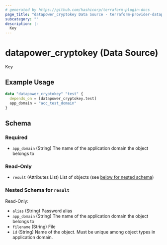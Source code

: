 ```yaml
---
# generated by https://github.com/hashicorp/terraform-plugin-docs
page_title: "datapower_cryptokey Data Source - terraform-provider-datapower"
subcategory: ""
description: |-
  Key
---
```


# datapower_cryptokey (Data Source)

Key

## Example Usage

```terraform
data "datapower_cryptokey" "test" {
  depends_on = [datapower_cryptokey.test]
  app_domain = "acc_test_domain"
}
```

<!-- schema generated by tfplugindocs -->
## Schema

### Required

- `app_domain` (String) The name of the application domain the object belongs to

### Read-Only

- `result` (Attributes List) List of objects (see [below for nested schema](#nestedatt--result))

<a id="nestedatt--result"></a>
### Nested Schema for `result`

Read-Only:

- `alias` (String) Password alias
- `app_domain` (String) The name of the application domain the object belongs to
- `filename` (String) File
- `id` (String) Name of the object. Must be unique among object types in application domain.
